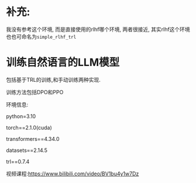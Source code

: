 # 补充: 
我没有参考这个环境, 而是直接使用的rlhf哪个环境, 两者很接近, 其实rlhf这个环境也也可命名为`simple_rlhf_trl`
# 训练自然语言的LLM模型
包括基于TRL的训练,和手动训练两种实现.

训练方法包括DPO和PPO

环境信息:

python=3.10

torch==2.1.0(cuda)

transformers==4.34.0

datasets==2.14.5

trl==0.7.4

视频课程:https://www.bilibili.com/video/BV1bu4y1w7Dz
